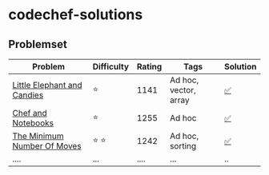 # codechef-solutions
## Problemset
 | Problem      |  Difficulty | Rating |Tags| Solution |
|-------------|------|--------|------------|------------------|
 |[Little Elephant and Candies](https://www.codechef.com/problems/LECANDY)|:star:| 1141|Ad hoc, vector, array | [:white_check_mark:](https://github.com/LuizIgnacio2002/codechef-solutions/blob/main/Little%20Elephant%20and%20Candies.cpp)|
|[Chef and Notebooks](https://www.codechef.com/problems/CNOTE)      | :star:  | 1255   | Ad hoc     |[:white_check_mark:](https://github.com/LuizIgnacio2002/codechef-solutions/blob/main/Chef%20and%20Notebooks.cpp)          |
| [The Minimum Number Of Moves](https://www.codechef.com/problems/SALARY)      | :star: :star:  | 1242     | Ad hoc, sorting   |[:white_check_mark:](https://github.com/LuizIgnacio2002/codechef-solutions/blob/main/The%20Minimum%20Number%20Of%20Moves.cpp)    |
| ....      | ...  | ....      | ...    |..           |
